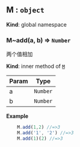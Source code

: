 <a name="M"></a>

## M : <code>object</code>
**Kind**: global namespace  
<a name="M..add"></a>

### M~add(a, b) ⇒ <code>Number</code>
两个值相加

**Kind**: inner method of [<code>M</code>](#M)  

| Param | Type |
| --- | --- |
| a | <code>Number</code> | 
| b | <code>Number</code> | 

**Example**  
```js
    M.add(1,2) //=>3
    M.add('1', '2') //=>3
    M.add(1)(2) //=>3
```
